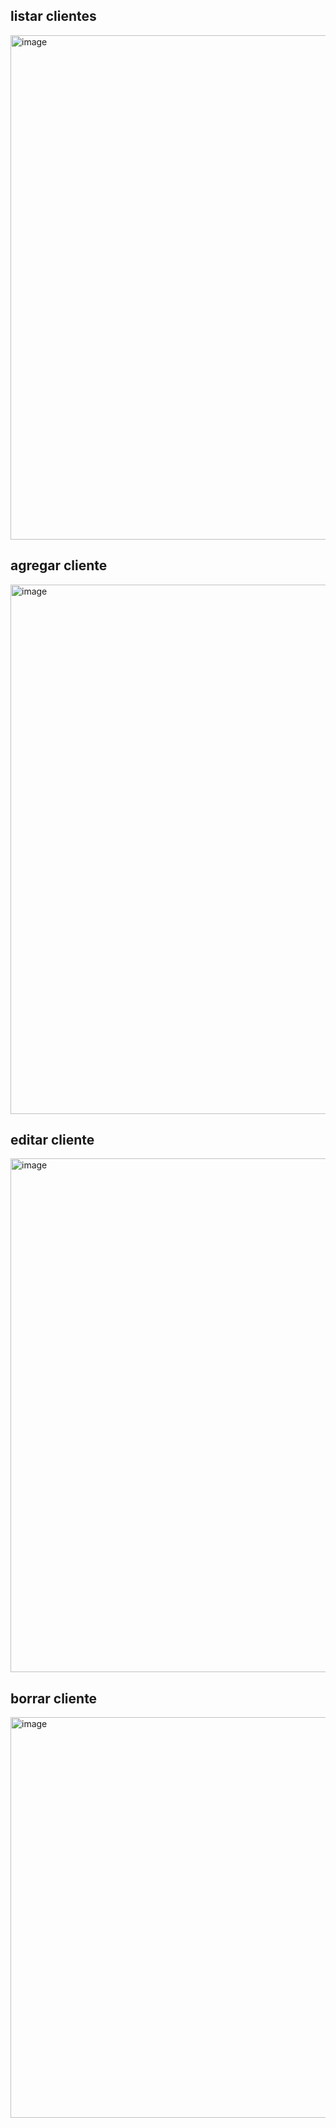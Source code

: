## listar clientes
<img width="1918" height="807" alt="image" src="https://github.com/user-attachments/assets/efd5d734-c738-4286-959d-1db0f6a0e705" />

## agregar cliente
<img width="1918" height="847" alt="image" src="https://github.com/user-attachments/assets/4d806bc5-2491-4129-929d-133079016e0f" />

## editar cliente
<img width="1918" height="822" alt="image" src="https://github.com/user-attachments/assets/6594414e-e827-469f-9684-8113a60d4ac6" />

## borrar cliente
<img width="1918" height="641" alt="image" src="https://github.com/user-attachments/assets/959c4316-dd13-4e2a-80b6-e7caec711570" />
